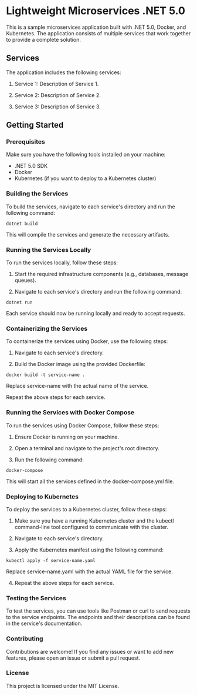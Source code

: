 # Lightweight Microservices .NET 5.0

This is a sample microservices application built with .NET 5.0, Docker, and Kubernetes. The application consists of multiple services that work together to provide a complete solution.

## Services

The application includes the following services:

1. Service 1: Description of Service 1.

2. Service 2: Description of Service 2.

3. Service 3: Description of Service 3.

## Getting Started

### Prerequisites

Make sure you have the following tools installed on your machine:

- .NET 5.0 SDK
- Docker
- Kubernetes (if you want to deploy to a Kubernetes cluster)

### Building the Services

To build the services, navigate to each service's directory and run the following command:

```
dotnet build
```

This will compile the services and generate the necessary artifacts.

### Running the Services Locally

To run the services locally, follow these steps:

1. Start the required infrastructure components (e.g., databases, message queues).

2. Navigate to each service's directory and run the following command:

```
dotnet run
```

Each service should now be running locally and ready to accept requests.

### Containerizing the Services

To containerize the services using Docker, use the following steps:

1. Navigate to each service's directory.

2. Build the Docker image using the provided Dockerfile:

```
docker build -t service-name .
```

Replace service-name with the actual name of the service.

Repeat the above steps for each service.

### Running the Services with Docker Compose

To run the services using Docker Compose, follow these steps:

1. Ensure Docker is running on your machine.

2. Open a terminal and navigate to the project's root directory.

3. Run the following command:

```
docker-compose
```

This will start all the services defined in the docker-compose.yml file.

### Deploying to Kubernetes

To deploy the services to a Kubernetes cluster, follow these steps:

1. Make sure you have a running Kubernetes cluster and the kubectl command-line tool configured to communicate with the cluster.

2. Navigate to each service's directory.

3. Apply the Kubernetes manifest using the following command:

```
kubectl apply -f service-name.yaml
```

Replace service-name.yaml with the actual YAML file for the service.

4. Repeat the above steps for each service.

### Testing the Services

To test the services, you can use tools like Postman or curl to send requests to the service endpoints. The endpoints and their descriptions can be found in the service's documentation.

### Contributing

Contributions are welcome! If you find any issues or want to add new features, please open an issue or submit a pull request.

### License

This project is licensed under the MIT License.
